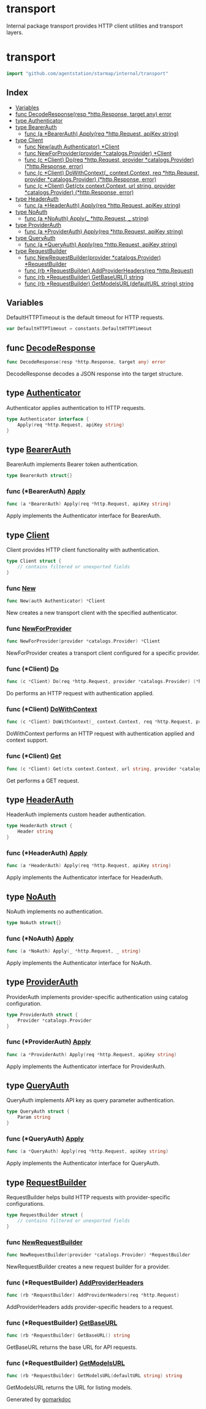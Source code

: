 # transport

Internal package transport provides HTTP client utilities and transport layers.

<!-- gomarkdoc:embed:start -->

<!-- Code generated by gomarkdoc. DO NOT EDIT -->

# transport

```go
import "github.com/agentstation/starmap/internal/transport"
```

## Index

- [Variables](<#variables>)
- [func DecodeResponse\(resp \*http.Response, target any\) error](<#DecodeResponse>)
- [type Authenticator](<#Authenticator>)
- [type BearerAuth](<#BearerAuth>)
  - [func \(a \*BearerAuth\) Apply\(req \*http.Request, apiKey string\)](<#BearerAuth.Apply>)
- [type Client](<#Client>)
  - [func New\(auth Authenticator\) \*Client](<#New>)
  - [func NewForProvider\(provider \*catalogs.Provider\) \*Client](<#NewForProvider>)
  - [func \(c \*Client\) Do\(req \*http.Request, provider \*catalogs.Provider\) \(\*http.Response, error\)](<#Client.Do>)
  - [func \(c \*Client\) DoWithContext\(\_ context.Context, req \*http.Request, provider \*catalogs.Provider\) \(\*http.Response, error\)](<#Client.DoWithContext>)
  - [func \(c \*Client\) Get\(ctx context.Context, url string, provider \*catalogs.Provider\) \(\*http.Response, error\)](<#Client.Get>)
- [type HeaderAuth](<#HeaderAuth>)
  - [func \(a \*HeaderAuth\) Apply\(req \*http.Request, apiKey string\)](<#HeaderAuth.Apply>)
- [type NoAuth](<#NoAuth>)
  - [func \(a \*NoAuth\) Apply\(\_ \*http.Request, \_ string\)](<#NoAuth.Apply>)
- [type ProviderAuth](<#ProviderAuth>)
  - [func \(a \*ProviderAuth\) Apply\(req \*http.Request, apiKey string\)](<#ProviderAuth.Apply>)
- [type QueryAuth](<#QueryAuth>)
  - [func \(a \*QueryAuth\) Apply\(req \*http.Request, apiKey string\)](<#QueryAuth.Apply>)
- [type RequestBuilder](<#RequestBuilder>)
  - [func NewRequestBuilder\(provider \*catalogs.Provider\) \*RequestBuilder](<#NewRequestBuilder>)
  - [func \(rb \*RequestBuilder\) AddProviderHeaders\(req \*http.Request\)](<#RequestBuilder.AddProviderHeaders>)
  - [func \(rb \*RequestBuilder\) GetBaseURL\(\) string](<#RequestBuilder.GetBaseURL>)
  - [func \(rb \*RequestBuilder\) GetModelsURL\(defaultURL string\) string](<#RequestBuilder.GetModelsURL>)


## Variables

<a name="DefaultHTTPTimeout"></a>DefaultHTTPTimeout is the default timeout for HTTP requests.

```go
var DefaultHTTPTimeout = constants.DefaultHTTPTimeout
```

<a name="DecodeResponse"></a>
## func [DecodeResponse](<https://github.com/agentstation/starmap/blob/master/internal/transport/request.go#L52>)

```go
func DecodeResponse(resp *http.Response, target any) error
```

DecodeResponse decodes a JSON response into the target structure.

<a name="Authenticator"></a>
## type [Authenticator](<https://github.com/agentstation/starmap/blob/master/internal/transport/auth.go#L10-L12>)

Authenticator applies authentication to HTTP requests.

```go
type Authenticator interface {
    Apply(req *http.Request, apiKey string)
}
```

<a name="BearerAuth"></a>
## type [BearerAuth](<https://github.com/agentstation/starmap/blob/master/internal/transport/auth.go#L23>)

BearerAuth implements Bearer token authentication.

```go
type BearerAuth struct{}
```

<a name="BearerAuth.Apply"></a>
### func \(\*BearerAuth\) [Apply](<https://github.com/agentstation/starmap/blob/master/internal/transport/auth.go#L26>)

```go
func (a *BearerAuth) Apply(req *http.Request, apiKey string)
```

Apply implements the Authenticator interface for BearerAuth.

<a name="Client"></a>
## type [Client](<https://github.com/agentstation/starmap/blob/master/internal/transport/client.go#L16-L19>)

Client provides HTTP client functionality with authentication.

```go
type Client struct {
    // contains filtered or unexported fields
}
```

<a name="New"></a>
### func [New](<https://github.com/agentstation/starmap/blob/master/internal/transport/client.go#L22>)

```go
func New(auth Authenticator) *Client
```

New creates a new transport client with the specified authenticator.

<a name="NewForProvider"></a>
### func [NewForProvider](<https://github.com/agentstation/starmap/blob/master/internal/transport/client.go#L30>)

```go
func NewForProvider(provider *catalogs.Provider) *Client
```

NewForProvider creates a transport client configured for a specific provider.

<a name="Client.Do"></a>
### func \(\*Client\) [Do](<https://github.com/agentstation/starmap/blob/master/internal/transport/client.go#L36>)

```go
func (c *Client) Do(req *http.Request, provider *catalogs.Provider) (*http.Response, error)
```

Do performs an HTTP request with authentication applied.

<a name="Client.DoWithContext"></a>
### func \(\*Client\) [DoWithContext](<https://github.com/agentstation/starmap/blob/master/internal/transport/client.go#L41>)

```go
func (c *Client) DoWithContext(_ context.Context, req *http.Request, provider *catalogs.Provider) (*http.Response, error)
```

DoWithContext performs an HTTP request with authentication applied and context support.

<a name="Client.Get"></a>
### func \(\*Client\) [Get](<https://github.com/agentstation/starmap/blob/master/internal/transport/client.go#L72>)

```go
func (c *Client) Get(ctx context.Context, url string, provider *catalogs.Provider) (*http.Response, error)
```

Get performs a GET request.

<a name="HeaderAuth"></a>
## type [HeaderAuth](<https://github.com/agentstation/starmap/blob/master/internal/transport/auth.go#L31-L33>)

HeaderAuth implements custom header authentication.

```go
type HeaderAuth struct {
    Header string
}
```

<a name="HeaderAuth.Apply"></a>
### func \(\*HeaderAuth\) [Apply](<https://github.com/agentstation/starmap/blob/master/internal/transport/auth.go#L36>)

```go
func (a *HeaderAuth) Apply(req *http.Request, apiKey string)
```

Apply implements the Authenticator interface for HeaderAuth.

<a name="NoAuth"></a>
## type [NoAuth](<https://github.com/agentstation/starmap/blob/master/internal/transport/auth.go#L15>)

NoAuth implements no authentication.

```go
type NoAuth struct{}
```

<a name="NoAuth.Apply"></a>
### func \(\*NoAuth\) [Apply](<https://github.com/agentstation/starmap/blob/master/internal/transport/auth.go#L18>)

```go
func (a *NoAuth) Apply(_ *http.Request, _ string)
```

Apply implements the Authenticator interface for NoAuth.

<a name="ProviderAuth"></a>
## type [ProviderAuth](<https://github.com/agentstation/starmap/blob/master/internal/transport/auth.go#L58-L60>)

ProviderAuth implements provider\-specific authentication using catalog configuration.

```go
type ProviderAuth struct {
    Provider *catalogs.Provider
}
```

<a name="ProviderAuth.Apply"></a>
### func \(\*ProviderAuth\) [Apply](<https://github.com/agentstation/starmap/blob/master/internal/transport/auth.go#L63>)

```go
func (a *ProviderAuth) Apply(req *http.Request, apiKey string)
```

Apply implements the Authenticator interface for ProviderAuth.

<a name="QueryAuth"></a>
## type [QueryAuth](<https://github.com/agentstation/starmap/blob/master/internal/transport/auth.go#L41-L43>)

QueryAuth implements API key as query parameter authentication.

```go
type QueryAuth struct {
    Param string
}
```

<a name="QueryAuth.Apply"></a>
### func \(\*QueryAuth\) [Apply](<https://github.com/agentstation/starmap/blob/master/internal/transport/auth.go#L46>)

```go
func (a *QueryAuth) Apply(req *http.Request, apiKey string)
```

Apply implements the Authenticator interface for QueryAuth.

<a name="RequestBuilder"></a>
## type [RequestBuilder](<https://github.com/agentstation/starmap/blob/master/internal/transport/request.go#L14-L16>)

RequestBuilder helps build HTTP requests with provider\-specific configurations.

```go
type RequestBuilder struct {
    // contains filtered or unexported fields
}
```

<a name="NewRequestBuilder"></a>
### func [NewRequestBuilder](<https://github.com/agentstation/starmap/blob/master/internal/transport/request.go#L19>)

```go
func NewRequestBuilder(provider *catalogs.Provider) *RequestBuilder
```

NewRequestBuilder creates a new request builder for a provider.

<a name="RequestBuilder.AddProviderHeaders"></a>
### func \(\*RequestBuilder\) [AddProviderHeaders](<https://github.com/agentstation/starmap/blob/master/internal/transport/request.go#L40>)

```go
func (rb *RequestBuilder) AddProviderHeaders(req *http.Request)
```

AddProviderHeaders adds provider\-specific headers to a request.

<a name="RequestBuilder.GetBaseURL"></a>
### func \(\*RequestBuilder\) [GetBaseURL](<https://github.com/agentstation/starmap/blob/master/internal/transport/request.go#L24>)

```go
func (rb *RequestBuilder) GetBaseURL() string
```

GetBaseURL returns the base URL for API requests.

<a name="RequestBuilder.GetModelsURL"></a>
### func \(\*RequestBuilder\) [GetModelsURL](<https://github.com/agentstation/starmap/blob/master/internal/transport/request.go#L32>)

```go
func (rb *RequestBuilder) GetModelsURL(defaultURL string) string
```

GetModelsURL returns the URL for listing models.

Generated by [gomarkdoc](<https://github.com/princjef/gomarkdoc>)


<!-- gomarkdoc:embed:end -->
